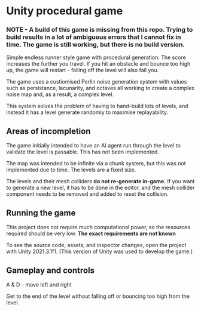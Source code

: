 # Unity procedural game 

### **NOTE - A build of this game is missing from this repo. Trying to build results in a lot of ambiguous errors that I cannot fix in time. The game is still working, but there is no build version.**

Simple endless runner style game with procedural generation. The score increases the further you travel. If you hit an obstacle and bounce too high up, the game will restart - falling off the level will also fail you.

The game uses a custiomised Perlin noise generation system with values such as persistance, lacunarity, and octaves all working to create a complex noise map and, as a result, a complex level.

This system solves the problem of having to hand-build lots of levels, and instead it has a level generate randomly to maximise replayability.

## Areas of incompletion
The game initially intended to have an AI agent run through the level to validate the level is passable. This has not been implemented.

The map was intended to be infinite via a chunk system, but this was not implemented due to time. The levels are a fixed size.

The levels and their mesh colliders **do not re-generate in-game.** If you want to generate a new level, it has to be done in the editor, and the mesh collider component needs to be removed and added to reset the collision.

## Running the game
This project does not require much computational power, so the resources required should be very low. **The exact requirements are not known**

To see the source code, assets, and inspector changes, open the project with Unity 2021.3.1f1.
(This version of Unity was used to develop the game.)

## Gameplay and controls
A & D - move left and right

Get to the end of the level without falling off or bouncing too high from the level.
